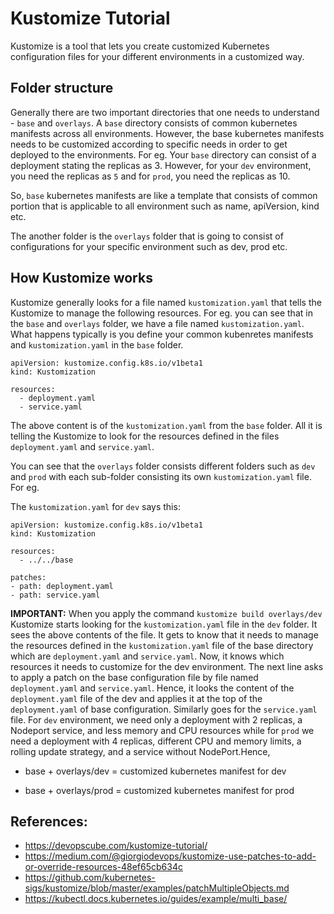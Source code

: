 # Kustomize Tutorial

Kustomize is a tool that lets you create customized Kubernetes configuration files for your different environments in a customized way. 

## Folder structure

Generally there are two important directories that one needs to understand - `base` and `overlays`. A `base` directory consists of common kubernetes manifests across all environments. However, the base kubernetes manifests needs to be customized according to specific needs in order to get deployed to the environments. For eg. Your `base` directory can consist of a deployment stating the replicas as 3. However, for your `dev` environment, you need the replicas as `5` and for `prod`, you need the replicas as 10.

So, `base` kubernetes manifests are like a template that consists of common portion that is applicable to all environment such as name, apiVersion, kind etc. 

The another folder is the `overlays` folder that is going to consist of configurations for your specific environment such as dev, prod etc. 

## How Kustomize works

Kustomize generally looks for a file named `kustomization.yaml` that tells the Kustomize to manage the following resources. For eg. you can see that in the `base` and `overlays` folder, we have a file named `kustomization.yaml`. What happens typically is you define your common kubenretes manifests and `kustomization.yaml` in the `base` folder.

```
apiVersion: kustomize.config.k8s.io/v1beta1
kind: Kustomization

resources:
  - deployment.yaml
  - service.yaml
```

The above content is of the `kustomization.yaml` from the `base` folder. All it is telling the Kustomize to look for the resources defined in the files `deployment.yaml` and `service.yaml`. 

You can see that the `overlays` folder consists different folders such as `dev` and `prod` with each sub-folder consisting its own `kustomization.yaml` file. For eg. 

The `kustomization.yaml` for `dev` says this:

```
apiVersion: kustomize.config.k8s.io/v1beta1
kind: Kustomization

resources:
  - ../../base

patches:
- path: deployment.yaml
- path: service.yaml
```

**IMPORTANT:** When you apply the command `kustomize build overlays/dev` Kustomize starts looking for the `kustomization.yaml` file in the `dev` folder. It sees the above contents of the file. It gets to know that it needs to manage the resources defined in the `kustomization.yaml` file of the base directory which are `deployment.yaml` and `service.yaml`. Now, it knows which resources it needs to customize for the dev environment. The next line asks to apply a patch on the base configuration file by file named `deployment.yaml` and `service.yaml`. Hence, it looks the content of the `deployment.yaml` file of the dev and applies it at the top of the `deployment.yaml` of base configuration. Similarly goes for the `service.yaml` file. For `dev` environment, we need only a deployment with 2 replicas, a Nodeport service, and less memory and CPU resources while for `prod` we need a deployment with 4 replicas, different CPU and memory limits, a rolling update strategy, and a service without NodePort.Hence, 

- base + overlays/dev = customized kubernetes manifest for dev

- base + overlays/prod = customized kubernetes manifest for prod

## References:
- https://devopscube.com/kustomize-tutorial/
- https://medium.com/@giorgiodevops/kustomize-use-patches-to-add-or-override-resources-48ef65cb634c
- https://github.com/kubernetes-sigs/kustomize/blob/master/examples/patchMultipleObjects.md
- https://kubectl.docs.kubernetes.io/guides/example/multi_base/